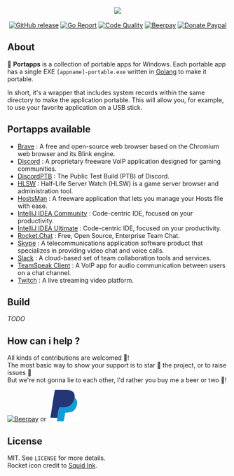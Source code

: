 <p align="center"><a href="https://github.com/portapps" target="_blank"><img width="100" src="https://github.com/portapps/portapps/blob/master/res/portapps.png"></a></p>

<p align="center">
  <a href="https://github.com/portapps/portapps/releases/latest"><img src="https://img.shields.io/github/release/portapps/portapps.svg?style=flat-square" alt="GitHub release"></a>
  <a href="https://goreportcard.com/report/github.com/portapps/portapps"><img src="https://goreportcard.com/badge/github.com/portapps/portapps?style=flat-square" alt="Go Report"></a>
  <a href="https://www.codacy.com/app/portapps/portapps"><img src="https://img.shields.io/codacy/grade/01eb6a7ceb8e46e8ab90d2d74ecdad01.svg?style=flat-square" alt="Code Quality"></a>
  <a href="https://beerpay.io/portapps/portapps"><img src="https://img.shields.io/beerpay/portapps/portapps.svg?style=flat-square" alt="Beerpay"></a>
  <a href="https://www.paypal.com/cgi-bin/webscr?cmd=_s-xclick&hosted_button_id=WQD7AQGPDEPSG"><img src="https://img.shields.io/badge/donate-paypal-7057ff.svg?style=flat-square" alt="Donate Paypal"></a>
</p>

## About

🚀 **Portapps** is a collection of portable apps for Windows. Each portable app has a single EXE `[appname]-portable.exe` written in [Golang](https://golang.org/) to make it portable.<br />

In short, it's a wrapper that includes system records within the same directory to make the application portable. This will allow you, for example, to use your favorite application on a USB stick.

## Portapps available

* [Brave](https://github.com/portapps/brave-portable) : A free and open-source web browser based on the Chromium web browser and its Blink engine.
* [Discord](https://github.com/portapps/discord-portable) : A proprietary freeware VoIP application designed for gaming communities.
* [DiscordPTB](https://github.com/portapps/discord-ptb-portable) : The Public Test Build (PTB) of Discord.
* [HLSW](https://github.com/portapps/hlsw-portable) : Half-Life Server Watch (HLSW) is a game server browser and administration tool.
* [HostsMan](https://github.com/portapps/hostsman-portable) : A freeware application that lets you manage your Hosts file with ease.
* [IntelliJ IDEA Community](https://github.com/portapps/intellij-idea-community-portable) : Code-centric IDE, focused on your productivity.
* [IntelliJ IDEA Ultimate](https://github.com/portapps/intellij-idea-ultimate-portable) : Code-centric IDE, focused on your productivity.
* [Rocket.Chat](https://github.com/portapps/rocketchat-portable) : Free, Open Source, Enterprise Team Chat.
* [Skype](https://github.com/portapps/skype-portable) : A telecommunications application software product that specializes in providing video chat and voice calls.
* [Slack](https://github.com/portapps/slack-portable) : A cloud-based set of team collaboration tools and services.
* [TeamSpeak Client](https://github.com/portapps/teamspeak-client-portable) : A VoIP app for audio communication between users on a chat channel.
* [Twitch](https://github.com/portapps/twitch-portable) : A live streaming video platform.

## Build

*TODO*

## How can i help ?

All kinds of contributions are welcomed :raised_hands:!<br />
The most basic way to show your support is to star :star2: the project, or to raise issues :speech_balloon:<br />
But we're not gonna lie to each other, I'd rather you buy me a beer or two :beers:!

[![Beerpay](https://beerpay.io/portapps/portapps/badge.svg?style=beer-square)](https://beerpay.io/portapps/portapps)
or [![Paypal](res/paypal.svg)](https://www.paypal.com/cgi-bin/webscr?cmd=_s-xclick&hosted_button_id=WQD7AQGPDEPSG)

## License

MIT. See `LICENSE` for more details.<br />
Rocket icon credit to [Squid Ink](http://thesquid.ink).
